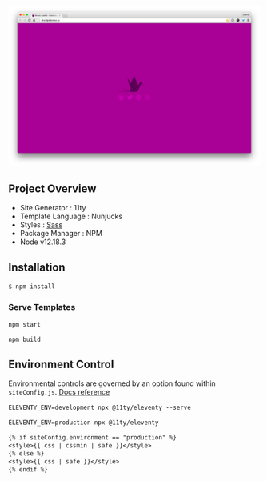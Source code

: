 ![droidpinkman.io](screenshot.png)

## Project Overview

 - Site Generator : 11ty
 - Template Language : Nunjucks
 - Styles : [Sass](https://www.belter.io/eleventy-sass-workflow)
 - Package Manager : NPM
 - Node v12.18.3

## Installation

```javascript
$ npm install
```

### Serve Templates

```shell
npm start
```

```shell
npm build
```

## Environment Control

Environmental controls are governed by an option found within ``siteConfig.js``. [Docs reference](https://www.11ty.dev/docs/data-js/#example-exposing-environment-variables)

```shell
ELEVENTY_ENV=development npx @11ty/eleventy --serve
```

```shell
ELEVENTY_ENV=production npx @11ty/eleventy
```

```nunjucks
{% if siteConfig.environment == "production" %}
<style>{{ css | cssmin | safe }}</style>
{% else %}
<style>{{ css | safe }}</style>
{% endif %}
```
